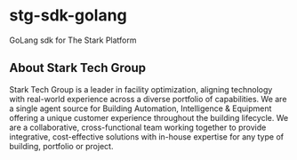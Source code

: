 # stg-sdk-golang

GoLang sdk for The Stark Platform

## About Stark Tech Group
Stark Tech Group is a leader in facility optimization, aligning technology with real-world experience across a diverse portfolio of capabilities. We are a single agent source for Building Automation, Intelligence & Equipment offering a unique customer experience throughout the building lifecycle. We are a collaborative, cross-functional team working together to provide integrative, cost-effective solutions with in-house expertise for any type of building, portfolio or project.

